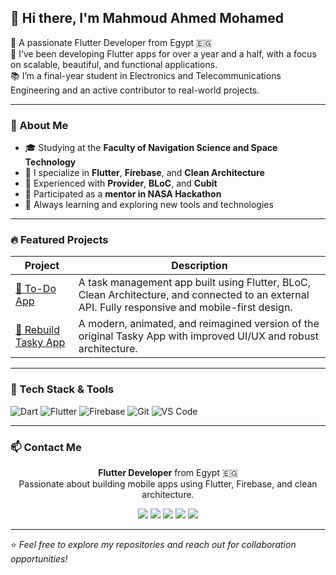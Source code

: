 ## 👋 Hi there, I'm Mahmoud Ahmed Mohamed

🎯 A passionate Flutter Developer from Egypt 🇪🇬  
🚀 I’ve been developing Flutter apps for over a year and a half, with a focus on scalable, beautiful, and functional applications.  
📚 I’m a final-year student in Electronics and Telecommunications Engineering and an active contributor to real-world projects.

---

### 💼 About Me

- 🎓 Studying at the **Faculty of Navigation Science and Space Technology**
- 📱 I specialize in **Flutter**, **Firebase**, and **Clean Architecture**
- 🧠 Experienced with **Provider**, **BLoC**, and **Cubit**
- 💬 Participated as a **mentor in NASA Hackathon**
- 🌱 Always learning and exploring new tools and technologies

---

### 🔥 Featured Projects

| Project | Description |
|--------|-------------|
| [📝 To-Do App](https://github.com/Mahmoud52atta/To-Do-App) | A task management app built using Flutter, BLoC, Clean Architecture, and connected to an external API. Fully responsive and mobile-first design. |
| [📲 Rebuild Tasky App](https://github.com/Mahmoud52atta/rebuild_tasky_app) | A modern, animated, and reimagined version of the original Tasky App with improved UI/UX and robust architecture. |

---

### 🧰 Tech Stack & Tools

![Dart](https://img.shields.io/badge/Dart-0175C2?style=for-the-badge&logo=dart&logoColor=white)
![Flutter](https://img.shields.io/badge/Flutter-02569B?style=for-the-badge&logo=flutter&logoColor=white)
![Firebase](https://img.shields.io/badge/Firebase-FFCA28?style=for-the-badge&logo=firebase&logoColor=black)
![Git](https://img.shields.io/badge/Git-F05032?style=for-the-badge&logo=git&logoColor=white)
![VS Code](https://img.shields.io/badge/VS%20Code-007ACC?style=for-the-badge&logo=visual-studio-code&logoColor=white)

---

### 📫 Contact Me

<p align="center">
  <b>Flutter Developer</b> from Egypt 🇪🇬<br>
  Passionate about building mobile apps using Flutter, Firebase, and clean architecture.
</p>

<p align="center">
  <a href="https://www.linkedin.com/in/mahmoud-ahmed-856765266/"><img src="https://img.shields.io/badge/LinkedIn-blue?style=for-the-badge&logo=linkedin" /></a>
  <a href="mailto:mahmoud225486@gmail.com"><img src="https://img.shields.io/badge/Gmail-D14836?style=for-the-badge&logo=gmail&logoColor=white" /></a>
  <a href="tel:+201115257750"><img src="https://img.shields.io/badge/Phone-25D366?style=for-the-badge&logo=whatsapp&logoColor=white" /></a>
  <a href="https://www.instagram.com/xx__mahmoud_2tta__xx"><img src="https://img.shields.io/badge/Instagram-E4405F?style=for-the-badge&logo=instagram&logoColor=white" /></a>
  <a href="https://github.com/Mahmoud52atta"><img src="https://img.shields.io/badge/GitHub-100000?style=for-the-badge&logo=github&logoColor=white" /></a>
</p>

---

⭐️ *Feel free to explore my repositories and reach out for collaboration opportunities!*
